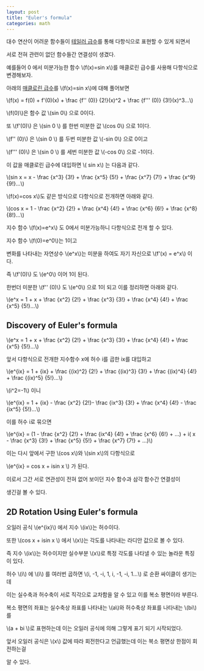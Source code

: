 ```yaml
---
layout: post
title: "Euler's formula"
categories: math
---
```


<!-- begin_excerpt -->

대수 연산이 어려운 함수들이 [테일러 급수](../19/Taylor-series.html)를 통해 다항식으로 표현할 수 있게 되면서

서로 전혀 관련이 없던 함수들간 연결성이 생겼다.

<!-- end_excerpt -->

예를들어 0 에서 미분가능한 함수 \\(f(x)=sin x\\)를 매클로린 급수를 사용해 다항식으로 변경해보자.

아래의 [매클로린 급수](../19/Taylor-series.html/#Maclaurin)를 \\(f(x)=sin x\\)에 대해 풀어보면

\\(f(x) = f(0) + f'(0)(x) + \frac {f'' (0)} {2!}(x)^2 + \frac {f''' (0)} {3!}(x)^3...\\)

\\(f(0)\\)은 함수 값 \\(sin 0\\) 으로 0이다.

또 \\(f'(0)\\) 은 \\(sin 0 \\) 를 한번 미분한 값 \\(cos 0\\) 으로 1이다.

\\(f'' (0)\\) 은 \\(sin 0 \\) 를 두번 미분한 값 \\(-sin 0\\) 으로 0이고

\\(f''' (0)\\) 은 \\(sin 0 \\) 를 세번 미분한 값 \\(-cos 0\\) 으로 -1이다.

이 값을 매클로린 급수에 대입하면 \\( sin x\\) 는 다음과 같다.

\\(sin x = x - \frac {x^3} {3!} + \frac {x^5} {5!} + \frac {x^7} {7!} + \frac {x^9} {9!}...\\)

\\(f(x)=cos x\\)도 같은 방식으로 다항식으로 전개하면 아래와 같다.

\\(cos x = 1 - \frac {x^2} {2!} + \frac {x^4} {4!} + \frac {x^6} {6!} + \frac {x^8} {8!}...\\)

지수 함수 \\(f(x)=e^x\\) 도 0에서 미분가능하니 다항식으로 전개 할 수 있다.

지수 함수 \\(f(0)=e^0\\)는 1이고

변화를 나타내는 자연상수 \\(e^x\\)는 미분을 하여도 자기 자신으로 \\(f'(x) = e^x\\) 이다.

즉 \\(f'(0)\\) 도 \\(e^0\\) 이어 1이 된다.

한번더 미분한 \\(f'' (0)\\) 도 \\(e^0\\) 으로 1이 되고 이를 정리하면 아래와 같다.

\\(e^x = 1 + x + \frac {x^2} {2!} + \frac {x^3} {3!} + \frac {x^4} {4!} + \frac {x^5} {5!}...\\)

## Discovery of Euler's formula

\\(e^x = 1 + x + \frac {x^2} {2!} + \frac {x^3} {3!} + \frac {x^4} {4!} + \frac {x^5} {5!}...\\)

앞서 다항식으로 전개한 지수함수 x에 허수 i를 곱한 ix를 대입하고

\\(e^{ix} = 1 + {ix} + \frac {(ix)^2} {2!} + \frac {(ix)^3} {3!} + \frac {(ix)^4} {4!} + \frac {(ix)^5} {5!}...\\) 

\\(i^2=-1\\) 이니 

\\(e^{ix} = 1 + {ix} - \frac {x^2} {2!}- \frac {ix^3} {3!} + \frac {x^4} {4!} - \frac {ix^5} {5!}...\\) 

이를 허수 i로 묶으면 

\\(e^{ix} = (1 - \frac {x^2} {2!} + \frac {ix^4} {4!}  + \frac {x^6} {6!} + ...) + i( x - \frac {x^3} {3!} + \frac {x^5} {5!} + \frac {x^7} {7!} + ...)\\) 

이는 다시 앞에서 구한 \\(cos x\\)와 \\(sin x\\)의 다항식으로

\\(e^{ix} = cos x + isin x \\) 가 된다.

이로서 그간 서로 연관성이 전혀 없어 보이던 지수 함수과 삼각 함수간 연결성이

생긴걸 볼 수 있다.


## 2D Rotation Using Euler's formula

오일러 공식 \\(e^{ix}\\) 에서 지수 \\(ix\\)는 허수이다.

또한 \\(cos x + isin x \\) 에서 \\(x\\)는 각도를 나타내는 라디안 값으로 볼 수 있다.

즉 지수 \\(ix\\)는 허수이지만 실수부분 \\(x\\)로 특정 각도를 나타낼 수 있는 놀라운 특징이 있다.


허수 \\(i\\) 에 \\(i\\) 를 여러번 곱하면 \\(i, -1, -i, 1, i, -1, -i, 1...\\) 로 순환 싸이클이 생기는데

이는 실수축과 허수축이 서로 직각으로 교차함을 알 수 있고 이를 복소 평면이라 부른다.

복소 평면의 좌표는 실수축상 좌표를 나타내는 \\(a\\)와 허수축상 좌표를 나타내는 \\(bi\\) 를 

\\(a + bi \\)로 표현하는데 이는 오일러 공식에 의해 그렇게 표기 되기 시작되었다.

앞서 오일러 공식은 \\(x\\) 값에 따라 회전한다고 언급했는데 이는 복소 평면상 한점이 회전하는걸

알 수 있다.







